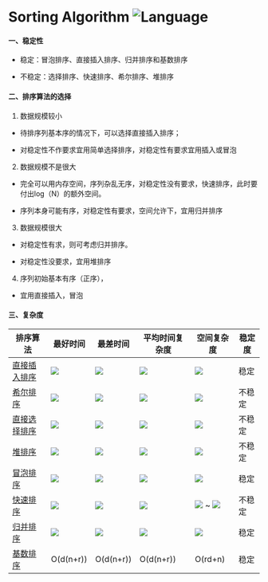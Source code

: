 # Sorting Algorithm ![Language](https://img.shields.io/badge/language-java-orange.svg) 

#### 一、稳定性

- 稳定：冒泡排序、直接插入排序、归并排序和基数排序

- 不稳定：选择排序、快速排序、希尔排序、堆排序

#### 二、排序算法的选择

1. 数据规模较小

- 待排序列基本序的情况下，可以选择直接插入排序；

- 对稳定性不作要求宜用简单选择排序，对稳定性有要求宜用插入或冒泡

2. 数据规模不是很大

- 完全可以用内存空间，序列杂乱无序，对稳定性没有要求，快速排序，此时要付出log（N）的额外空间。

- 序列本身可能有序，对稳定性有要求，空间允许下，宜用归并排序

3. 数据规模很大

- 对稳定性有求，则可考虑归并排序。

- 对稳定性没要求，宜用堆排序

4. 序列初始基本有序（正序），

- 宜用直接插入，冒泡

#### 三、复杂度

| 排序算法 | 最好时间 | 最差时间 | 平均时间复杂度 | 空间复杂度 | 稳定度 |
|---|---|---|---|---|---|
|[直接插入排序](./src/main/java/com/yangchd/exercise/sort/InsertionSort.java)|![](http://chart.googleapis.com/chart?cht=tx&chl=O(n))|![](http://chart.googleapis.com/chart?cht=tx&chl=O(n^2))|![](http://chart.googleapis.com/chart?cht=tx&chl=O(n^2))|![](http://chart.googleapis.com/chart?cht=tx&chl=O(1))|稳定|
|[希尔排序](./src/main/java/com/yangchd/exercise/sort/ShellSort.java)|![](http://chart.googleapis.com/chart?cht=tx&chl=O(n))|![](http://chart.googleapis.com/chart?cht=tx&chl=O(n^2))|![](http://chart.googleapis.com/chart?cht=tx&chl=O(nlog_2n))|![](http://chart.googleapis.com/chart?cht=tx&chl=O(1))|不稳定|
|[直接选择排序](./src/main/java/com/yangchd/exercise/sort/SelectSort.java)|![](http://chart.googleapis.com/chart?cht=tx&chl=O(n^2))|![](http://chart.googleapis.com/chart?cht=tx&chl=O(n^2))|![](http://chart.googleapis.com/chart?cht=tx&chl=O(n^2))|![](http://chart.googleapis.com/chart?cht=tx&chl=O(1))|不稳定|
|[堆排序](./src/main/java/com/yangchd/exercise/sort/HeapSort.java)|![](http://chart.googleapis.com/chart?cht=tx&chl=O(nlog_2n))|![](http://chart.googleapis.com/chart?cht=tx&chl=O(nlog_2n))|![](http://chart.googleapis.com/chart?cht=tx&chl=O(nlog_2n))|![](http://chart.googleapis.com/chart?cht=tx&chl=O(1))|不稳定|
|[冒泡排序](./src/main/java/com/yangchd/exercise/sort/BubbleSort.java)|![](http://chart.googleapis.com/chart?cht=tx&chl=O(n))|![](http://chart.googleapis.com/chart?cht=tx&chl=O(n^2))|![](http://chart.googleapis.com/chart?cht=tx&chl=O(n^2))|![](http://chart.googleapis.com/chart?cht=tx&chl=O(1))|稳定|
|[快速排序](./src/main/java/com/yangchd/exercise/sort/QuickSort.java)|![](http://chart.googleapis.com/chart?cht=tx&chl=O(nlog_2n))|![](http://chart.googleapis.com/chart?cht=tx&chl=O(n^2))|![](http://chart.googleapis.com/chart?cht=tx&chl=O(nlog_2n))|![](http://chart.googleapis.com/chart?cht=tx&chl=O(log_2n)) ~ ![](http://chart.googleapis.com/chart?cht=tx&chl=O(n))|不稳定|
|[归并排序](./src/main/java/com/yangchd/exercise/sort/MergeSort.java)|![](http://chart.googleapis.com/chart?cht=tx&chl=O(nlog_2n))|![](http://chart.googleapis.com/chart?cht=tx&chl=O(nlog_2n))|![](http://chart.googleapis.com/chart?cht=tx&chl=O(nlog_2n))|![](http://chart.googleapis.com/chart?cht=tx&chl=O(n))|稳定|
|[基数排序](./src/main/java/com/yangchd/exercise/sort/RadixSort.java)|O(d(n+r))|O(d(n+r))|O(d(n+r))|O(rd+n)|稳定|

